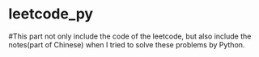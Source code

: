 # leetcode_py
#This part not only include the code of the leetcode, but also include the notes(part of Chinese) when I tried to solve these problems by Python.
